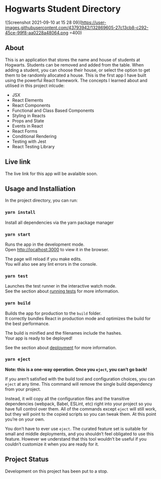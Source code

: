 # Hogwarts Student Directory

![Screenshot 2021-09-10 at 15 28 09](https://user-images.githubusercontent.com/43793942/132869605-27c13cb8-c292-45ce-99f8-aa0228a48064.png =400)



## About

This is an application that stores the name and house of students at Hogwarts. Students can be removed and added from the table. When adding a student, you can choose their house, or select the option to get them to be randomly allocated a house. This is the first app I have built using the powerful React framework. The concepts I learned about and utilised in this project inlcude: 

* JSX
* React Elements
* React Components
* Functional and Class Based Components
* Styling in Reacts
* Props and State
* Events in React
* React Forms
* Conditional Rendering
* Testing with Jest
* React Testing Library


## Live link

The live link for this app will be avalaible soon. 

## Usage and Installiation

In the project directory, you can run:

### `yarn install`

Install all dependencies via the yarn package manager

### `yarn start`

Runs the app in the development mode.\
Open [http://localhost:3000](http://localhost:3000) to view it in the browser.

The page will reload if you make edits.\
You will also see any lint errors in the console.

### `yarn test`

Launches the test runner in the interactive watch mode.\
See the section about [running tests](https://facebook.github.io/create-react-app/docs/running-tests) for more information.

### `yarn build`

Builds the app for production to the `build` folder.\
It correctly bundles React in production mode and optimizes the build for the best performance.

The build is minified and the filenames include the hashes.\
Your app is ready to be deployed!

See the section about [deployment](https://facebook.github.io/create-react-app/docs/deployment) for more information.

### `yarn eject`

**Note: this is a one-way operation. Once you `eject`, you can’t go back!**

If you aren’t satisfied with the build tool and configuration choices, you can `eject` at any time. This command will remove the single build dependency from your project.

Instead, it will copy all the configuration files and the transitive dependencies (webpack, Babel, ESLint, etc) right into your project so you have full control over them. All of the commands except `eject` will still work, but they will point to the copied scripts so you can tweak them. At this point you’re on your own.

You don’t have to ever use `eject`. The curated feature set is suitable for small and middle deployments, and you shouldn’t feel obligated to use this feature. However we understand that this tool wouldn’t be useful if you couldn’t customize it when you are ready for it.


## Project Status

Development on this project has been put to a stop.  
